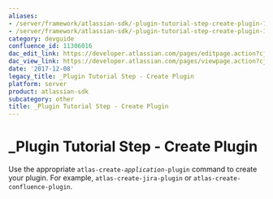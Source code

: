 ```yaml
---
aliases:
- /server/framework/atlassian-sdk/-plugin-tutorial-step-create-plugin-11306016.html
- /server/framework/atlassian-sdk/-plugin-tutorial-step-create-plugin-11306016.md
category: devguide
confluence_id: 11306016
dac_edit_link: https://developer.atlassian.com/pages/editpage.action?cjm=wozere&pageId=11306016
dac_view_link: https://developer.atlassian.com/pages/viewpage.action?cjm=wozere&pageId=11306016
date: '2017-12-08'
legacy_title: _Plugin Tutorial Step - Create Plugin
platform: server
product: atlassian-sdk
subcategory: other
title: _Plugin Tutorial Step - Create Plugin
---
```

# \_Plugin Tutorial Step - Create Plugin

Use the appropriate `atlas-create-`*`application`*`-plugin` command to create your plugin. For example, `atlas-create-jira-plugin` or `atlas-create-confluence-plugin`.



































































































































































